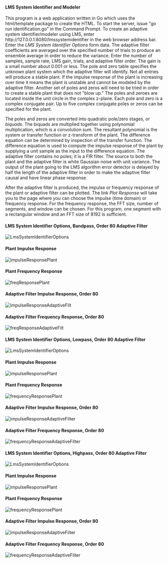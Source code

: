 <h4>LMS System Identifier and Modeler</h4>

<p>
This program is a web application written in Go which uses the html/template package to create the HTML.  To start the server, issue "go run identification.go" in the Command Prompt.  To create an adaptive system identifier/modeler using LMS, enter http://127.0.0.1:8080/lmssystemidentifier in the web browser address bar.  Enter the <i>LMS System Identifier Options</i> form data.  The adaptive filter coefficients are averaged over the specified number of trials to produce an ensemble average in order to reduce the variance. Enter the number of samples, sample rate, LMS gain, trials, and adaptive filter order.  The gain is a small number about 0.001 or less.  The pole and zero table specifies the unknown plant system which the adaptive filter will identify.  Not all entries will produce a stable plant.  If the impulse response of the plant is increasing over time it means the plant is unstable and cannot be modeled by the adaptive filter.  Another set of poles and zeros will need to be tried in order to create a stable plant that does not "blow up."  The poles and zeroes are located inside the unit circle in the complex z-plane.  Each pole and zero is a complex conjugate pair.  Up to five complex conjugate poles or zeros can be specified for the plant.
</p>
<p>
The poles and zeros are converted into quadratic pole/zero stages, or <i>biquads</i>.  The biquads are multiplied together using polynomial multiplication, which is a convolution sum.  The resultant polynomial is the system or transfer function or z-transform of the plant.  The difference equation can be determined by inspection of the transfer function.  The difference equation is used to compute the impulse response of the plant by supplying a unit sample as the input to the difference equation.  The adaptive filter contains no poles; it is a FIR filter.  The source to both the plant and the adaptive filter is white Gaussian noise with unit variance.  The output of the plant going to the LMS algorithm error detector is delayed by half the length of the adaptive filter in order to make the adaptive filter causal and have linear phase response.
</p>
<p>
After the adaptive filter is produced, the impulse or frequency response of the plant or adaptive filter can be plotted.  The link <i>Plot Response</i> will take you to the page where you can choose the impulse (time domain) or frequency response.  For the frequency response, the FFT size, number of segments, and window can be chosen.  For this program, one segment with a rectangular window and an FFT size of 8192 is sufficient.
</p>

<h4>LMS System Identifier Options, Bandpass, Order 80 Adaptive Filter</h4>

![LmsSystemIdentifierOptions](https://github.com/thomasteplick/LmsSystemIdentification/assets/117768679/5140f3ab-92d0-493d-9ef3-a28691ffc149)

<h4>Plant Impulse Response</h4>

![impulseResponsePlant](https://github.com/thomasteplick/LmsSystemIdentification/assets/117768679/5043f982-5921-4926-973e-cbb4f43b10a2)

<h4>Plant Frequency Response</h4>

![freqResponsePlant](https://github.com/thomasteplick/LmsSystemIdentification/assets/117768679/2bff1f93-1131-4186-8479-5fb29da155b5)

<h4>Adaptive Filter Impulse Response, Order 80</h4>

![impulseResponseAdaptiveFilt](https://github.com/thomasteplick/LmsSystemIdentification/assets/117768679/91abf45e-519b-4ca1-a1b8-899fdbbfa491)

<h4>Adaptive Filter Frequency Response, Order 80</h4>

![freqResponseAdaptiveFilt](https://github.com/thomasteplick/LmsSystemIdentification/assets/117768679/a05a8ce0-39ba-48a4-835f-2d6229431629)

<h4>LMS System Identifier Options, Lowpass, Order 80 Adaptive Filter</h4>

![LmsSystemIdentifierOptions](https://github.com/thomasteplick/LmsSystemIdentification/assets/117768679/d40ca8c4-29ac-4297-a6be-5da61248799c)

<h4>Plant Impulse Response</h4>

![impulseResponsePlant](https://github.com/thomasteplick/LmsSystemIdentification/assets/117768679/79940224-c4ae-48ad-a4ec-d6735d4816f2)

<h4>Plant Frequency Response</h4>

![frequencyResponsePlant](https://github.com/thomasteplick/LmsSystemIdentification/assets/117768679/512efbd7-60be-485b-8eb2-3ece4b51ade6)

<h4>Adaptive Filter Impulse Response, Order 80</h4>

![impulseResponseAdaptiveFilter](https://github.com/thomasteplick/LmsSystemIdentification/assets/117768679/43cc65a4-db13-4d77-8911-91659a8d0fe7)

<h4>Adaptive Filter Frequency Response, Order 80</h4>

![frequencyResponseAdaptiveFilter](https://github.com/thomasteplick/LmsSystemIdentification/assets/117768679/b236226b-5272-4c0c-950e-6ee303b00d0a)

<h4>LMS System Identifier Options, Highpass, Order 80 Adaptive Filter</h4>

![LmsSystemIdentifierOptions](https://github.com/thomasteplick/LmsSystemIdentification/assets/117768679/3b67b487-c183-44f1-be89-9cfe387d44f9)

<h4>Plant Impulse Response</h4>

![impulseResponsePlant](https://github.com/thomasteplick/LmsSystemIdentification/assets/117768679/5100566b-fd7c-4f2e-b082-5816b3d6d62c)

<h4>Plant Frequency Response</h4>

![frequencyResponsePlant](https://github.com/thomasteplick/LmsSystemIdentification/assets/117768679/790d48ec-dc35-40c2-a8e4-34c5da4ba7f7)

<h4>Adaptive Filter Impulse Response, Order 80</h4>

![impulseResponseAdaptiveFilter](https://github.com/thomasteplick/LmsSystemIdentification/assets/117768679/0670fde8-2eb1-40f6-bb71-6f3040993de9)

<h4>Adaptive Filter Frequency Response, Order 80</h4>

![frequencyResponseAdaptiveFilter](https://github.com/thomasteplick/LmsSystemIdentification/assets/117768679/db9881e5-46a6-4522-836e-3cd56d2f9b2d)












